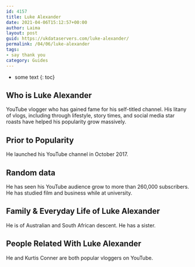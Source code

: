 ```yaml
---
id: 4157
title: Luke Alexander
date: 2021-04-06T15:12:57+00:00
author: Laima
layout: post
guid: https://ukdataservers.com/luke-alexander/
permalink: /04/06/luke-alexander
tags:
- say thank you
category: Guides
---
```


* some text
{: toc}


## Who is Luke Alexander
                  
                  
                  
YouTube vlogger who has gained fame for his self-titled channel. His litany of vlogs, including through lifestyle, story times, and social media star roasts have helped his popularity grow massively. 
                  
              
            
              
            
                
                
                
## Prior to Popularity
                  
                  
                  
He launched his YouTube channel in October 2017. 
                  
              
            
              
            
                
                
                
## Random data
                  
                  
                  
He has seen his YouTube audience grow to more than 260,000 subscribers. He has studied film and business while at university. 
                  
              
            
              
            
                
                
                
## Family & Everyday Life of Luke Alexander
                  
                  
                  
He is of Australian and South African descent. He has a sister.
                  
              
            
              
            
                
                
                
## People Related With Luke Alexander
                  
                  
                  
He and Kurtis Conner are both popular vloggers on YouTube. 
                  
              
            
              
            
                
              
            
              
              
            
            
              
            
          
          
          
